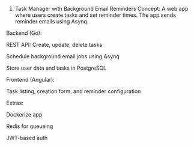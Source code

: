 1. Task Manager with Background Email Reminders
Concept: A web app where users create tasks and set reminder times. The app sends reminder emails using Asynq.

Backend (Go):

REST API: Create, update, delete tasks

Schedule background email jobs using Asynq

Store user data and tasks in PostgreSQL

Frontend (Angular):

Task listing, creation form, and reminder configuration

Extras:

Dockerize app

Redis for queueing

JWT-based auth